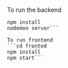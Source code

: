 To run the backend  
```cd backend  
npm install  
nodemon server```  

To run frontend  
```cd fronted  
npm install  
npm start```
